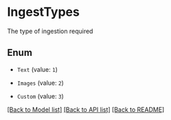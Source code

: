 # IngestTypes

The type of ingestion required

## Enum

* `Text` (value: `1`)

* `Images` (value: `2`)

* `Custom` (value: `3`)

[[Back to Model list]](../README.md#documentation-for-models) [[Back to API list]](../README.md#documentation-for-api-endpoints) [[Back to README]](../README.md)


